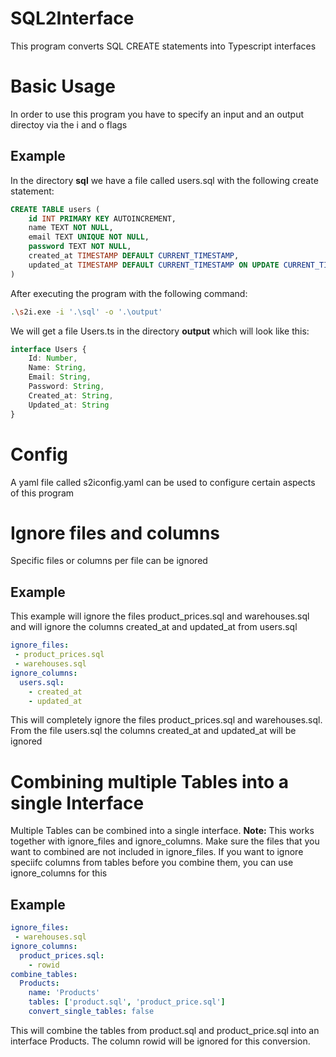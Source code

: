 # SQL2Interface
This program converts SQL CREATE statements into Typescript interfaces


# Basic Usage
In order to use this program you have to specify an input and an output directoy via the i and o flags

## Example

In the directory <b>sql</b> we have a file called users.sql with the following create statement:
```sql
CREATE TABLE users (
    id INT PRIMARY KEY AUTOINCREMENT,
    name TEXT NOT NULL,
    email TEXT UNIQUE NOT NULL,
    password TEXT NOT NULL,
    created_at TIMESTAMP DEFAULT CURRENT_TIMESTAMP,
    updated_at TIMESTAMP DEFAULT CURRENT_TIMESTAMP ON UPDATE CURRENT_TIMESTAMP
)
```

After executing the program with the following command:
```bash
.\s2i.exe -i '.\sql' -o '.\output'
```

We will get a file Users.ts in the directory <b>output</b> which will look like this:
```ts
interface Users {
	Id: Number, 
	Name: String, 
	Email: String, 
	Password: String, 
	Created_at: String, 
	Updated_at: String
}
```

# Config 
A yaml file called s2iconfig.yaml can be used to configure certain aspects of this program

# Ignore files and columns
Specific files or columns per file can be ignored

## Example

This example will ignore the files product_prices.sql and warehouses.sql and will ignore the columns created_at and updated_at from users.sql

```yaml
ignore_files:
 - product_prices.sql
 - warehouses.sql
ignore_columns:
  users.sql:
    - created_at
    - updated_at
```
This will completely ignore the files product_prices.sql and warehouses.sql. From the file users.sql the columns created_at and updated_at will be ignored

# Combining multiple Tables into a single Interface
Multiple Tables can be combined into a single interface.
<b>Note:</b> This works together with ignore_files and ignore_columns.
Make sure the files that you want to combined are not included in ignore_files.
If you want to ignore speciifc columns from tables before you combine them, you can use ignore_columns for this

## Example

```yaml
ignore_files:
 - warehouses.sql
ignore_columns:
  product_prices.sql:
    - rowid
combine_tables:
  Products:
    name: 'Products'
    tables: ['product.sql', 'product_price.sql']
    convert_single_tables: false
```

This will combine the tables from product.sql and product_price.sql into an interface Products.
The column rowid will be ignored for this conversion.
